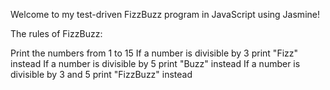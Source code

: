 
Welcome to my test-driven FizzBuzz program in JavaScript using Jasmine!

The rules of FizzBuzz:

Print the numbers from 1 to 15
If a number is divisible by 3 print "Fizz" instead
If a number is divisible by 5 print "Buzz" instead
If a number is divisible by 3 and 5 print "FizzBuzz" instead
